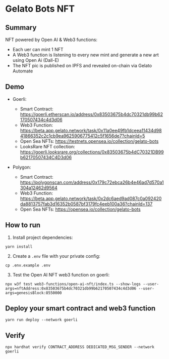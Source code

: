 # Gelato Bots NFT

## Summary

NFT powered by Open AI & Web3 functions:
- Each uer can mint 1 NFT
- A Web3 function is listening to every new mint and generate a new art using Open Ai (Dall-E)
- The NFT pic is published on IPFS and revealed on-chain via Gelato Automate

## Demo
- Goerli:
  - Smart Contract: https://goerli.etherscan.io/address/0x83503675b4dc70321db99b62170507434c4d3d06
  - Web3 Function: https://beta.app.gelato.network/task/0x11a0ee49fb1dceea11434d9841866352c2c1cb9ea9625906775412c5f1656de7?chainId=5 
  - Open Sea NFTs: https://testnets.opensea.io/collection/gelato-bots
  - LooksRare NFT collection: https://goerli.looksrare.org/collections/0x83503675b4dC70321DB99b62170507434C4D3d06

- Polygon:
  - Smart Contract: https://polygonscan.com/address/0x179c72ebca26b4e46ad7d570a1304a12462d9564
  - Web3 Function: https://beta.app.gelato.network/task/0x2dc6aed9ad087c0a092420da8813757fab3d16352b0587bf3179fc4eeb100a36?chainId=137
  - Open Sea NFTs: https://opensea.io/collection/gelato-bots

## How to run

1. Install project dependencies:
```
yarn install
```

2. Create a `.env` file with your private config:
```
cp .env.example .env
```

3. Test the Open AI NFT web3 function on goerli:
```
npx w3f test web3-functions/open-ai-nft/index.ts --show-logs --user-args=nftAddress:0x83503675b4dc70321db99b62170507434c4d3d06 --user-args=genesisBlock:8550000
```

## Deploy your smart contract and web3 function
```
yarn run deploy --network goerli
```

## Verify
```
npx hardhat verify CONTRACT_ADDRESS DEDICATED_MSG_SENDER --network goerli
```